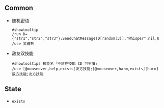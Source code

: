## Common

- 随机密语

  ```fundamental
  #showtooltip
  /run D={"str1","str2","str3"};SendChatMessage(D[random(3)],"Whisper",nil,UnitName"Target")
  /use 灵魂石
  ```

- 敌友双技能

  ```fundamental
  #showtooltips 技能名「不监控技能 CD 可不填」
  /use [@mouseover,help,exists]友方技能;[@mouseover,harm,exists][harm]敌方技能;友方技能
  ```

## State

- `exists`
